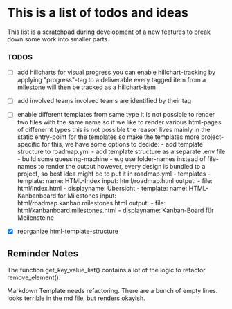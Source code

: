 # This is a list of todos and ideas

This list is a scratchpad during development of a new features to break down some work into smaller parts.

### TODOS
- [ ] add hillcharts for visual progress 
      you can enable hillchart-tracking by applying "progress"-tag to a deliverable
      every tagged item from a milestone will then be tracked as a hillchart-item 

- [ ] add involved teams
      involved teams are identified by their tag

- [ ] enable different templates from same type
      it is not possible to render two files with the same name
      so if we like to render various html-pages of diffenernt types this is not possible
      the reason lives mainly in the static entry-point for the templates
      so make the templates more project-specific
      for this, we have some options to decide:
      - add template structure to roadmap.yml
      - add template structure as a separate .env file
      - build some guessing-machine
        - e.g use  folder-names instead of file-names to render the output
      however, every design is bundled to a project, so best idea might be to put it in roadmap.yml
      - templates
        - template:
          name: HTML-Index
          input: html/roadmap.html
          output: 
          - file: html/index.html
          - displayname: Übersicht
        - template:
          name: HTML-Kanbanboard for Milestones
          input: html/roadmap.kanban.milestones.html
          output: 
          - file: html/kanbanboard.milestones.html
          - displayname: Kanban-Board für Meilensteine

- [x] reorganize html-template-structure

## Reminder Notes
The function get_key_value_list() contains a lot of the logic to refactor remove_element().

Markdown Template needs refactoring. There are a bunch of empty lines. looks terrible in the md file, but renders okayish.